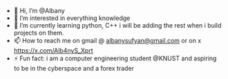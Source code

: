 - 👋 Hi, I’m @Albany
- 👀 I’m interested in everything knowledge
- 🌱 I’m currently learning python, C++ i will be adding the rest when i build projects on them.
- 📫 How to reach me on gmail @ albanysufyan@gmail.com or on x https://x.com/Alb4nyS_Xprt
- ⚡ Fun fact: i am a computer engineering student @KNUST and aspiring to be in the cyberspace and a forex trader 

<!---
AlbanyJ/AlbanyJ is a ✨ special ✨ repository because its `README.md` (this file) appears on your GitHub profile.
You can click the Preview link to take a look at your changes.
--->
